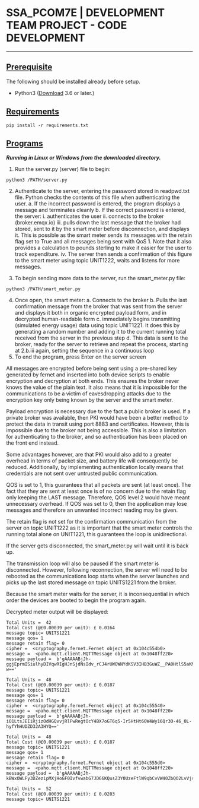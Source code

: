 # SSA_PCOM7E | DEVELOPMENT TEAM PROJECT - CODE DEVELOPMENT

----

## <ins>Prerequisite</ins>
The following should be installed already before setup.
- Python3 ([Download](https://www.python.org/) 3.6 or later.)

## <ins>Requirements</ins>
```
pip install -r requirements.txt
```
## <ins>Programs</ins>
***Running in Linux or Windows from the downloaded directory.***

1.	Run the server.py (server) file to begin:
```
python3 /PATH/server.py
```
2.	Authenticate to the server, entering the password stored in readpwd.txt file.  Python checks the contents of this file when authenticating the user.
      a.	If the incorrect password is entered, the program displays a message and terminates cleanly
      b.	If the correct password is entered, the server:
      i.	authenticates the user
      ii.	connects to the broker (broker.emqx.io)
      iii.	pulls down the last message that the broker had stored, sent to it by the smart meter before disconnection, and displays it.  This is possible as the smart meter sends its messages with the retain flag set to True and all messages being sent with QoS 1.  Note that it also provides a calculation to pounds sterling to make it easier for the user to track expenditure.
      iv.	The server then sends a confirmation of this figure to the smart meter using topic UNIT1222, waits and listens for more messages.

3.	To begin sending more data to the server, run the smart_meter.py file:
```
python3 /PATH/smart_meter.py
```
4. Once open, the smart meter:
      a.	Connects to the broker
      b.	Pulls the last confirmation message from the broker that was sent from the server and displays it both in organic encrypted payload form, and in decrypted human-readable form
      c.	immediately begins transmitting (simulated energy usage) data using topic UNIT1221.  It does this by generating a random number and adding it to the current running total received from the server in the previous step
      d.	This data is sent to the broker, ready for the server to retrieve and repeat the process, starting at 2.b.iii again, setting the sequence in a continuous loop
5. To end the program, press Enter on the server screen
      
All messages are encrypted before being sent using a pre-shared key generated by fernet and inserted into both device scripts to enable encryption and decryption at both ends.  This ensures the broker never knows the value of the plain text.  It also means that it is impossible for the communications to be a victim of eavesdropping attacks due to the encryption key only being known by the server and the smart meter. 

Payload encryption is necessary due to the fact a public broker is used.  If a private broker was available, then PKI would have been a better method to protect the data in transit using port 8883 and certificates.  However, this is impossible due to the broker not being accessible.  This is also a limitation for authenticating to the broker, and so authentication has been placed on the front end instead.  

Some advantages however, are that PKI would also add to a greater overhead in terms of packet size, and battery life will consequently be reduced.  Additionally, by implementing authentication locally means that credentials are not sent over untrusted public communication.

QOS is set to 1, this guarantees that all packets are sent (at least once).  The fact that they are sent at least once is of no concern due to the retain flag only keeping the LAST message.  Therefore, QOS level 2 would have meant unnecessary overhead.  If QOS was set to 0, then the application may lose messages and therefore an unwanted incorrect reading may be given.

The retain flag is not set for the confirmation communication from the server on topic UNIT1222 as it is important that the smart meter controls the running total alone on UNIT1221, this guarantees the loop is unidirectional.

If the server gets disconnected, the smart_meter.py will wait until it is back up.  

The transmission loop will also be paused if the smart meter is disconnected.  However, following reconnection, the server will need to be rebooted as the communications loop starts when the server launches and picks up the last stored message on topic UNITS1221 from the broker.

Because the smart meter waits for the server, it is inconsequential in which order the devices are booted to begin the program again.

Decrypted meter output will be displayed:
```
Total Units =  42
Total Cost (@£0.00039 per unit): £ 0.0164
message topic= UNITS1221
message qos= 1
message retain flag= 0
cipher =  <cryptography.fernet.Fernet object at 0x104c554b0>
message =  <paho.mqtt.client.MQTTMessage object at 0x1048ff220>
message payload =  b'gAAAAABjJh-ggjEprmISiulhyDIVqwRIgHJnSjdNsIdv_rCJ4rUWOWNYdKSV3IHB3GuWZ__PA0HtlS5aKMwbvmcSnFBiNes1-w=='

Total Units =  48
Total Cost (@£0.00039 per unit): £ 0.0187
message topic= UNITS1221
message qos= 1
message retain flag= 0
cipher =  <cryptography.fernet.Fernet object at 0x104c55540>
message =  <paho.mqtt.client.MQTTMessage object at 0x1048ff220>
message payload =  b'gAAAAABjJh-iO1LtsJEIiRjizOdHGQvvjRlFwRegtOcY4BX7oGT6q5-Ir5HtHt60W4Wy16Qr3O-46_0L-hyfYhHUDZD32A3HYQ=='

Total Units =  48
Total Cost (@£0.00039 per unit): £ 0.0187
message topic= UNITS1221
message qos= 1
message retain flag= 0
cipher =  <cryptography.fernet.Fernet object at 0x104c555d0>
message =  <paho.mqtt.client.MQTTMessage object at 0x1048ff220>
message payload =  b'gAAAAABjJh-kBWxOWLFy3DZezipMXjHoGF0IvfvwabG7JD66KQusZ3Y0UzeFtlW9qbCvVW40ZbQO2LvVjsgk8BcIj2r6fUf2aA=='

Total Units =  52
Total Cost (@£0.00039 per unit): £ 0.0203
message topic= UNITS1221
```
